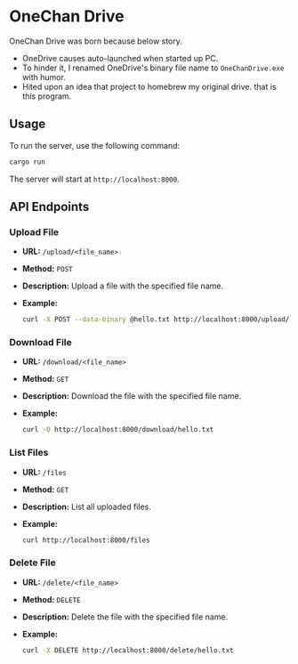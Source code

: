 # OneChan Drive

OneChan Drive was born because below story.

- OneDrive causes auto-launched when started up PC.
- To hinder it, I renamed OneDrive's binary file name to `OneChanDrive.exe` with humor.
- Hited upon an idea that project to homebrew my original drive. that is this program.

## Usage
To run the server, use the following command:

```sh
cargo run
```

The server will start at `http://localhost:8000`.

## API Endpoints

### Upload File

- **URL:** `/upload/<file_name>`
- **Method:** `POST`
- **Description:** Upload a file with the specified file name.
- **Example:**

  ```sh
  curl -X POST --data-binary @hello.txt http://localhost:8000/upload/hello.txt
  ```

### Download File

- **URL:** `/download/<file_name>`
- **Method:** `GET`
- **Description:** Download the file with the specified file name.
- **Example:**

  ```sh
  curl -O http://localhost:8000/download/hello.txt
  ```

### List Files

- **URL:** `/files`
- **Method:** `GET`
- **Description:** List all uploaded files.
- **Example:**

  ```sh
  curl http://localhost:8000/files
  ```

### Delete File

- **URL:** `/delete/<file_name>`
- **Method:** `DELETE`
- **Description:** Delete the file with the specified file name.
- **Example:**

  ```sh
  curl -X DELETE http://localhost:8000/delete/hello.txt
  ```


